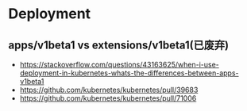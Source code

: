 # Deployment

## apps/v1beta1 vs extensions/v1beta1(已废弃)

* https://stackoverflow.com/questions/43163625/when-i-use-deployment-in-kubernetes-whats-the-differences-between-apps-v1beta1
* https://github.com/kubernetes/kubernetes/pull/39683
* https://github.com/kubernetes/kubernetes/pull/71006
